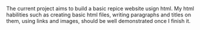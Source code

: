 The current project aims to build a basic repice website usign html. My html habilities such as creating basic html files, writing paragraphs and titles on them, using links and images, should be well demonstrated once I finish it. 